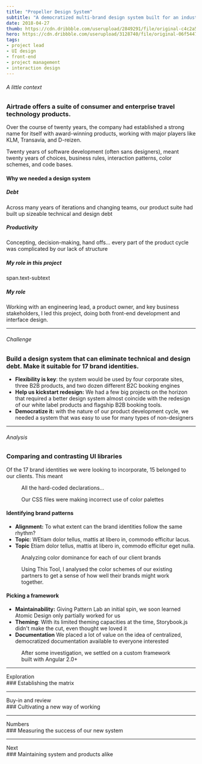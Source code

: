 ```yaml
---
title: "Propeller Design System"
subtitle: "A democratized multi-brand design system built for an industry leader in travel technology"
date: 2018-04-27
thumb: https://cdn.dribbble.com/userupload/2849291/file/original-c4c2a57b1b62d7d2fea8a5eb7057e7d4.png?compress=1&resize=1024x768
hero: https://cdn.dribbble.com/userupload/3128740/file/original-06f54477bd740094a98185c44619ccf3.jpg?compress=1&resize=1504x1128
tags: 
- project lead
- UI design 
- front-end
- project management 
- interaction design 
---
```


###### A little context

### Airtrade offers a suite of consumer and enterprise travel technology products.

Over the course of twenty years, the company had established a strong name for itself with award-winning products, working with major players like KLM, Transavia, and D-reizen. 

Twenty years of software development (often sans designers), meant twenty years of choices, business rules, interaction patterns, color schemes, and code bases. 


#### Why we needed a design system

<div class="hero">
<div class="row">
    <div class="col-md-4 mb-3">
        <div class="card">
            <div class="card-body">
                <h5>Debt</h5>
                <p class="mb-0">Across many years of iterations and changing teams, our product suite had built up sizeable technical and design debt</p>
            </div>
        </div>
    </div>
    <div class="col-md-4 mb-3">
        <div class="card">
            <div class="card-body">
                <h5>Productivity</h5>
                <p class="mb-0">Concepting, decision-making, hand offs... every part of the product cycle was complicated by our lack of structure</p>
            </div>
        </div>
    </div>
    <div class="col-md-4 mb-3">
        <div class="card">
            <div class="card-body">
                <h5>My role in this project</h5>
                <p class="mb-0">span.text-subtext</p>
            </div>
        </div>
    </div>
</div>
</div>

<div class="my-5">
        <div class="card text-bg-light">
            <div class="card-body">
                <h5>My role</h5>
                <p class="mb-0">
                    <span class="text-strong">Working with an engineering lead, a product owner, and key business stakeholders,</span> I led this project, doing both front-end development and interface design. 
                </p>
            </div>
        </div>
</div>
 
---

###### Challenge
### Build a design system that can eliminate technical and design debt. Make it suitable for 17 brand identities.

- **Flexibility is key**: the system would be used by four corporate sites, three B2B products, and two dozen different B2C booking engines
- **Help us kickstart redesign:** We had a few big projects on the horizon that required a better design system
almost coincide with the redesign of our white label products and flagship B2B booking tools.
- **Democratize it:** with the nature of our product development cycle, we needed a system that was easy to use for many types of non-designers

---

###### Analysis
### Comparing and contrasting UI libraries

Of the 17 brand identities we were looking to incorporate, 15 belonged to our clients. This meant 

<div class="hero">
    <div class="row">
        <div class="col-6">
            <figure class="m-0 p-0">
                <img src="https://res.cloudinary.com/dbi2zounq/image/upload/c_scale,w_1100/v1674226791/Portfolio/propeller-sizes_yeatsd.png" alt="">
                <figcaption>All the hard-coded declarations...</figcaption>
            </figure>
        </div>
        <div class="col-6">
            <figure class="m-0 p-0">
                <img src="https://res.cloudinary.com/dbi2zounq/image/upload/c_scale,w_800/v1674225693/Portfolio/propeller-color-analysis-1_a9imi3.png" alt="">
                <figcaption>Our CSS files were making incorrect use of color palettes</figcaption>
            </figure>
        </div>
    </div>
</div>



#### Identifying brand patterns

- **Alignment:** To what extent can the brand identities follow the same rhythm?
- **Topic**: WEtiam dolor tellus, mattis at libero in, commodo efficitur lacus.
- **Topic** Etiam dolor tellus, mattis at libero in, commodo efficitur eget nulla.

<div class="hero">
    <div class="row">
        <div class="col-6">
            <figure class="m-0 p-0">
                <img src="https://cdn.dribbble.com/users/342162/screenshots/8292853/media/2e1a3b39a526c8704795a834b51d950d.png?compress=1&resize=1600x1200&vertical=top" alt="">
                <figcaption>Analyzing color dominance for each of our client brands</figcaption>
            </figure>
        </div>
        <div class="col-6">
            <figure class="m-0 p-0">
                <img src="https://cdn.dribbble.com/users/342162/screenshots/8292853/media/2e1a3b39a526c8704795a834b51d950d.png?compress=1&resize=1600x1200&vertical=top" alt="">
                <figcaption>Using This Tool, I analysed the color schemes of our existing partners to get a sense of how well their brands might work together.</figcaption>
            </figure>
        </div>
    </div>
</div>

#### Picking a framework

- **Maintainability:** Giving Pattern Lab an initial spin, we soon learned Atomic Design only partially worked for us
- **Theming**: With its limited theming capacities at the time, Storybook.js didn't make the cut, even thought we loved it
- **Documentation** We placed a lot of value on the idea of centralized, democratized documentation available to everyone interested

<!-- Pattern Lab, Storybook (no theming at the time) -->

<div class="hero">
    <figure class="m-0 p-0">
        <img src="https://res.cloudinary.com/dbi2zounq/image/upload/c_scale,w_1000/v1674212231/Portfolio/propeller-frameworks_cmoytw.png" alt="">
        <figcaption>After some investigation, we settled on a custom framework built with Angular 2.0+</figcaption>
    </figure>
</div>

--- 

<div class="subheader">Exploration</div>
### Establishing the matrix

--- 

<div class="subheader">Buy-in and review</div>
### Cultivating a new way of working

--- 

<div class="subheader">Numbers</div>
### Measuring the success of our new system

--- 

<div class="subheader">Next</div>
### Maintaining system and products alike
